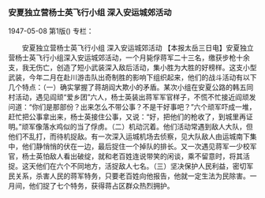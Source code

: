 ### 安夏独立营杨士英飞行小组  深入安运城郊活动

1947-05-08
第1版()
专栏：

　　安夏独立营杨士英飞行小组
    深入安运城郊活动
    【本报太岳三日电】安夏独立营杨士英飞行小组深入安运城郊活动，一个月毙俘蒋军二十三名，缴获步枪十余支，我无伤亡，创造了短小武装深入敌后活动，集小胜为大胜的好榜样。这支小型武装，今年二月在赴川游击队出奇制胜的影响下组织起来，他们的战斗活动有以下几个特点：（一）确实掌握了蒋胡阎大欺小的矛盾。某次小组在安夏公路的韩五同村活动，遇见阎顽“爱乡团”六人，杨士英装出蒋军军官样子，不慌不忙接近阎顽发问道：“你们是那部份？出来怎么不带公事？不是干好事吧？”六个顽军吓成一堆，赶忙把公事拿出来，杨士英接住公事，又说：“好，把他们的枪收了，到城里再证明。”顽军像落水鸡似的当了俘虏。（二）机动沉着。他们活动常遇到敌人大队，但他们不乱打，而待机捉敌。有一次深入运城机场去侦察，见大队敌人由运城南下集中，他们静悄悄的伏在一边，最后捉住一个掉队的排长。又一次遇见蒋军一少校军官，杨士英怕敌人看出破绽，就和老百姓连说带笑的闲谈，乘不留意时，将其活捉。这天他们在六个不同地方，活捉敌人七名。（三）坚决保护人民利益，密切军民关系，杀害人民的蒋军特务，只要老百姓向他报告，他就一定生法为民除害。一月间，他们捉了七个特务，获得蒋占区群众热烈拥护。
